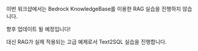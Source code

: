 이번 워크샵에서는 Bedrock KnowledgeBase를 이용한 RAG 실습을 진행하지 않습니다.

향후 업데이트 될 예정입니다! 

대신 RAG가 실제 적용되는 고급 예제로서 Text2SQL 실습을 진행합니다. 

<br>
<br>
<br>
